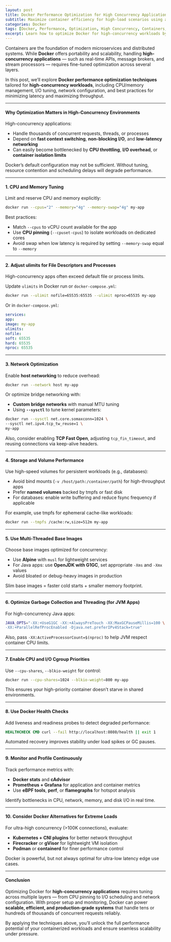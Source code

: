 ```yaml
---
layout: post
title: Docker Performance Optimization for High Concurrency Applications
subtitle: Maximize container efficiency for high-load scenarios using advanced Docker tuning strategies
categories: Docker
tags: [Docker, Performance, Optimization, High Concurrency, Containers, DevOps, Scalability]
excerpt: Learn how to optimize Docker for high-concurrency workloads by tuning container settings, host resources, networking, and storage layers to achieve maximum performance under load.
---
```

Containers are the foundation of modern microservices and distributed systems. While **Docker** offers portability and scalability, handling **high-concurrency applications** — such as real-time APIs, message brokers, and stream processors — requires fine-tuned optimization across several layers.

In this post, we’ll explore **Docker performance optimization techniques** tailored for **high-concurrency workloads**, including CPU/memory management, I/O tuning, network configuration, and best practices for minimizing latency and maximizing throughput.

---

#### Why Optimization Matters in High-Concurrency Environments

High-concurrency applications:

- Handle thousands of concurrent requests, threads, or processes
- Depend on **fast context switching**, **non-blocking I/O**, and **low-latency networking**
- Can easily become bottlenecked by **CPU throttling**, **I/O overhead**, or **container isolation limits**

Docker’s default configuration may not be sufficient. Without tuning, resource contention and scheduling delays will degrade performance.

---

#### 1. CPU and Memory Tuning

Limit and reserve CPU and memory explicitly:

```bash
docker run --cpus="2" --memory="4g" --memory-swap="4g" my-app
```

Best practices:
- Match `--cpus` to vCPU count available for the app
- Use **CPU pinning** (`--cpuset-cpus`) to isolate workloads on dedicated cores
- Avoid swap when low latency is required by setting `--memory-swap` equal to `--memory`

---

#### 2. Adjust ulimits for File Descriptors and Processes

High-concurrency apps often exceed default file or process limits.

Update `ulimits` in Docker run or `docker-compose.yml`:

```bash
docker run --ulimit nofile=65535:65535 --ulimit nproc=65535 my-app
```

Or in `docker-compose.yml`:

```yaml
services:
app:
image: my-app
ulimits:
nofile:
soft: 65535
hard: 65535
nproc: 65535
```

---

#### 3. Network Optimization

Enable **host networking** to reduce overhead:

```bash
docker run --network host my-app
```

Or optimize bridge networking with:

- **Custom bridge networks** with manual MTU tuning
- Using **`--sysctl`** to tune kernel parameters:

```bash
docker run --sysctl net.core.somaxconn=1024 \
--sysctl net.ipv4.tcp_tw_reuse=1 \
my-app
```

Also, consider enabling **TCP Fast Open**, adjusting `tcp_fin_timeout`, and reusing connections via keep-alive headers.

---

#### 4. Storage and Volume Performance

Use high-speed volumes for persistent workloads (e.g., databases):

- Avoid bind mounts (`-v /host/path:/container/path`) for high-throughput apps
- Prefer **named volumes** backed by tmpfs or fast disk
- For databases: enable write buffering and reduce fsync frequency if applicable

For example, use tmpfs for ephemeral cache-like workloads:

```bash
docker run --tmpfs /cache:rw,size=512m my-app
```

---

#### 5. Use Multi-Threaded Base Images

Choose base images optimized for concurrency:

- Use **Alpine** with `musl` for lightweight services
- For Java apps: use **OpenJDK with G1GC**, set appropriate `-Xms` and `-Xmx` values
- Avoid bloated or debug-heavy images in production

Slim base images = faster cold starts + smaller memory footprint.

---

#### 6. Optimize Garbage Collection and Threading (for JVM Apps)

For high-concurrency Java apps:

```bash
JAVA_OPTS="-XX:+UseG1GC -XX:+AlwaysPreTouch -XX:MaxGCPauseMillis=100 \
-XX:+ParallelRefProcEnabled -Djava.net.preferIPv4Stack=true"
```

Also, pass `-XX:ActiveProcessorCount=$(nproc)` to help JVM respect container CPU limits.

---

#### 7. Enable CPU and I/O Cgroup Priorities

Use `--cpu-shares`, `--blkio-weight` for control:

```bash
docker run --cpu-shares=1024 --blkio-weight=800 my-app
```

This ensures your high-priority container doesn’t starve in shared environments.

---

#### 8. Use Docker Health Checks

Add liveness and readiness probes to detect degraded performance:

```dockerfile
HEALTHCHECK CMD curl --fail http://localhost:8080/health || exit 1
```

Automated recovery improves stability under load spikes or GC pauses.

---

#### 9. Monitor and Profile Continuously

Track performance metrics with:

- **Docker stats** and **cAdvisor**
- **Prometheus + Grafana** for application and container metrics
- Use **eBPF tools**, **perf**, or **flamegraphs** for hotspot analysis

Identify bottlenecks in CPU, network, memory, and disk I/O in real time.

---

#### 10. Consider Docker Alternatives for Extreme Loads

For ultra-high concurrency (>100K connections), evaluate:

- **Kubernetes + CNI plugins** for better network throughput
- **Firecracker** or **gVisor** for lightweight VM isolation
- **Podman** or **containerd** for finer performance control

Docker is powerful, but not always optimal for ultra-low latency edge use cases.

---

#### Conclusion

Optimizing Docker for **high-concurrency applications** requires tuning across multiple layers — from CPU pinning to I/O scheduling and network configuration. With proper setup and monitoring, Docker can power **scalable, efficient, and production-grade systems** that handle tens or hundreds of thousands of concurrent requests reliably.

By applying the techniques above, you’ll unlock the full performance potential of your containerized workloads and ensure seamless scalability under pressure.
